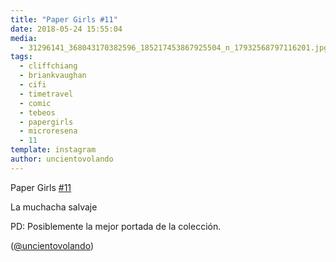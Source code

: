 ```yaml
---
title: "Paper Girls #11"
date: 2018-05-24 15:55:04
media: 
  - 31296141_368043170382596_185217453867925504_n_17932568797116201.jpg
tags: 
  - cliffchiang
  - briankvaughan
  - cifi
  - timetravel
  - comic
  - tebeos
  - papergirls
  - microresena
  - 11
template: instagram
author: uncientovolando
---
```


Paper Girls [#11](/tags/11)


La muchacha salvaje


PD: Posiblemente la mejor portada de la colección.


([@uncientovolando](https://instagram.com/uncientovolando))
